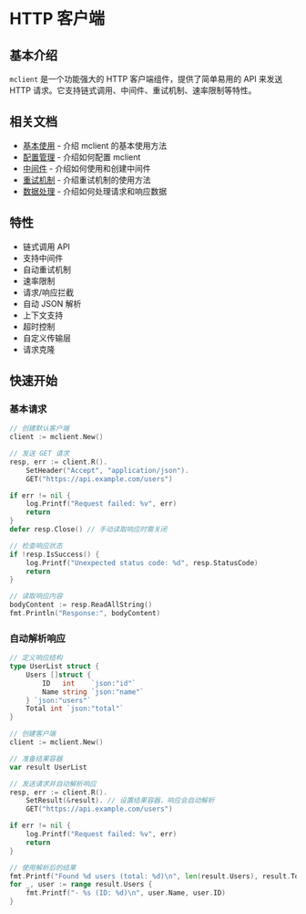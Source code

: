 # HTTP 客户端

## 基本介绍

`mclient` 是一个功能强大的 HTTP 客户端组件，提供了简单易用的 API 来发送 HTTP 请求。它支持链式调用、中间件、重试机制、速率限制等特性。

## 相关文档

- [基本使用](basic.md) - 介绍 mclient 的基本使用方法
- [配置管理](config.md) - 介绍如何配置 mclient
- [中间件](middleware.md) - 介绍如何使用和创建中间件
- [重试机制](retry.md) - 介绍重试机制的使用方法
- [数据处理](data.md) - 介绍如何处理请求和响应数据

## 特性

- 链式调用 API
- 支持中间件
- 自动重试机制
- 速率限制
- 请求/响应拦截
- 自动 JSON 解析
- 上下文支持
- 超时控制
- 自定义传输层
- 请求克隆

## 快速开始

### 基本请求

```go
// 创建默认客户端
client := mclient.New()

// 发送 GET 请求
resp, err := client.R().
    SetHeader("Accept", "application/json").
    GET("https://api.example.com/users")

if err != nil {
    log.Printf("Request failed: %v", err)
    return
}
defer resp.Close() // 手动读取响应时需关闭

// 检查响应状态
if !resp.IsSuccess() {
    log.Printf("Unexpected status code: %d", resp.StatusCode)
    return
}

// 读取响应内容
bodyContent := resp.ReadAllString()
fmt.Println("Response:", bodyContent)
```

### 自动解析响应

```go
// 定义响应结构
type UserList struct {
    Users []struct {
        ID   int    `json:"id"`
        Name string `json:"name"`
    } `json:"users"`
    Total int `json:"total"`
}

// 创建客户端
client := mclient.New()

// 准备结果容器
var result UserList

// 发送请求并自动解析响应
resp, err := client.R().
    SetResult(&result). // 设置结果容器，响应会自动解析
    GET("https://api.example.com/users")

if err != nil {
    log.Printf("Request failed: %v", err)
    return
}

// 使用解析后的结果
fmt.Printf("Found %d users (total: %d)\n", len(result.Users), result.Total)
for _, user := range result.Users {
    fmt.Printf("- %s (ID: %d)\n", user.Name, user.ID)
}
```
